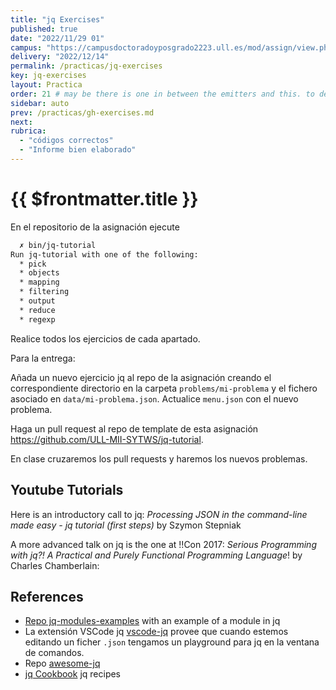 ```yaml
---
title: "jq Exercises"
published: true
date: "2022/11/29 01"
campus: "https://campusdoctoradoyposgrado2223.ull.es/mod/assign/view.php?id=35670"
delivery: "2022/12/14"
permalink: /practicas/jq-exercises
key: jq-exercises
layout: Practica
order: 21 # may be there is one in between the emitters and this. to decide
sidebar: auto
prev: /practicas/gh-exercises.md
next: 
rubrica:
  - "códigos correctos"
  - "Informe bien elaborado"
---
```


# {{ $frontmatter.title }}


En el repositorio de la asignación ejecute 

```bash
  ✗ bin/jq-tutorial
Run jq-tutorial with one of the following:
  * pick
  * objects
  * mapping
  * filtering
  * output
  * reduce
  * regexp
```

Realice todos los ejercicios de cada apartado.

Para la entrega:

Añada un nuevo ejercicio jq al repo de la asignación creando el  correspondiente directorio en la carpeta `problems/mi-problema` y el fichero asociado en `data/mi-problema.json`. Actualice `menu.json` con el nuevo problema.

Haga un pull request al repo de template de esta asignación <https://github.com/ULL-MII-SYTWS/jq-tutorial>.

En clase cruzaremos los pull requests y haremos los nuevos problemas.

## Youtube Tutorials

Here is an introductory call to jq: *Processing JSON in the command-line made easy - jq tutorial (first steps)* by Szymon Stepniak

<youtube id="FSn_38gDvzM"></youtube>

A more advanced talk on jq is the one at !!Con 2017: *Serious Programming with jq?! A Practical and Purely Functional Programming Language*! by Charles Chamberlain:

<youtube id="https://youtu.be/PS_9pyIASvQ"></youtube>

## References

* [Repo jq-modules-examples](https://github.com/ULL-MII-SYTWS/jq-modules-example) with an example of a module in jq
* La extensión VSCode jq [vscode-jq](https://marketplace.visualstudio.com/items?itemName=dandric.vscode-jq) provee que cuando estemos editando un ficher `.json` tengamos un playground para jq en la ventana de comandos.
* Repo [awesome-jq](https://github.com/fiatjaf/awesome-jq)
* [jq Cookbook](https://github.com/stedolan/jq/wiki/Cookbook#convert-a-csv-file-with-headers-to-json) jq recipes